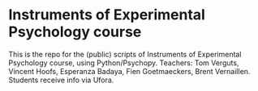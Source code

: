 # Instruments of Experimental Psychology course
This is the repo for the (public) scripts of Instruments of Experimental Psychology course, using Python/Psychopy.
Teachers: Tom Verguts, Vincent Hoofs, Esperanza Badaya, Fien Goetmaeckers, Brent Vernaillen.
Students receive info via Ufora.
